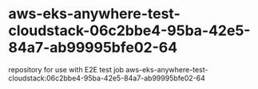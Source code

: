 # aws-eks-anywhere-test-cloudstack-06c2bbe4-95ba-42e5-84a7-ab99995bfe02-64
repository for use with E2E test job aws-eks-anywhere-test-cloudstack:06c2bbe4-95ba-42e5-84a7-ab99995bfe02-64
